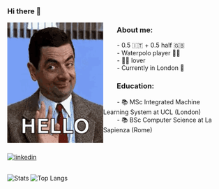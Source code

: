 ### Hi there 👋

<!--![bean](mr-bean-funny.gif)-->

<div>
    <img align='left' padding=200 src="mr-bean-funny.gif">
</div>



### &nbsp;&nbsp;&nbsp;&nbsp;&nbsp;&nbsp;&nbsp;&nbsp;About me:
  &nbsp;&nbsp;&nbsp;&nbsp;&nbsp;&nbsp;&nbsp;&nbsp;- 0.5 🇮🇹 + 0.5 half 🇬🇧<br>
  &nbsp;&nbsp;&nbsp;&nbsp;&nbsp;&nbsp;&nbsp;&nbsp;- Waterpolo player 🤽‍♂️<br>
  &nbsp;&nbsp;&nbsp;&nbsp;&nbsp;&nbsp;&nbsp;&nbsp;- 🐶🐱 lover<br>
  &nbsp;&nbsp;&nbsp;&nbsp;&nbsp;&nbsp;&nbsp;&nbsp;- Currently in London 🎡<br>

### &nbsp;&nbsp;&nbsp;&nbsp;&nbsp;&nbsp;&nbsp;&nbsp;Education:
  &nbsp;&nbsp;&nbsp;&nbsp;&nbsp;&nbsp;&nbsp;&nbsp;- 📚 MSc Integrated Machine Learning System at UCL (London)<br>
  &nbsp;&nbsp;&nbsp;&nbsp;&nbsp;&nbsp;&nbsp;&nbsp;- 📚 BSc Computer Science at La Sapienza (Rome)<br>




<!--<img upper-margin=0 valign="middle" src="My project-1.png">-->



<!--
**williamdevena/williamdevena** is a ✨ _special_ ✨ repository because its `README.md` (this file) appears on your GitHub profile.

Here are some ideas to get you started:

- 🔭 I’m currently working on ...
- 🌱 I’m currently learning ...
- 👯 I’m looking to collaborate on ...
- 🤔 I’m looking for help with ...
- 💬 Ask me about ...
- 📫 How to reach me: ...
- 😄 Pronouns: ...
- ⚡ Fun fact: ...
-->






<!--
Check out my linkedin profile. 

- <img src=https://cdn-icons-png.flaticon.com/512/3536/3536505.png width=20 style="vertical-align:middle"> &nbsp;[Linkedin](https://www.linkedin.com/in/william-de-vena-aa1bb11aa/)</br></br>
-->

&nbsp;&nbsp;&nbsp;&nbsp;&nbsp;&nbsp;&nbsp;&nbsp;
<div align="left">
<a href="https://www.linkedin.com/in/william-de-vena-aa1bb11aa">
<img src="https://img.shields.io/badge/visit%20my%20Linkedin-0A66C2?style=for-the-badge&logo=linkedin&logoColor=white" alt="linkedin" />
</a>
</div>


<br>

<!--![Anurag's GitHub stats](https://github-readme-stats.vercel.app/api?username=williamdevena&hide=contribs,prs)-->
<p align='left'>
  <img src="https://github-readme-stats.vercel.app/api?username=williamdevena&include_all_commits=True&show_icons=True&hide_title=True#)" alt="Stats" style="width:450px;"/>
  <img src="https://github-readme-stats.vercel.app/api/top-langs/?username=williamdevena&layout=compact&langs_count=5&hide=jupyter%20notebook,tex,kotlin&exlude_repo=MyVideoLibrary&hide_title=True#" alt="Top Langs" style="width:355px;"/>
</p>

